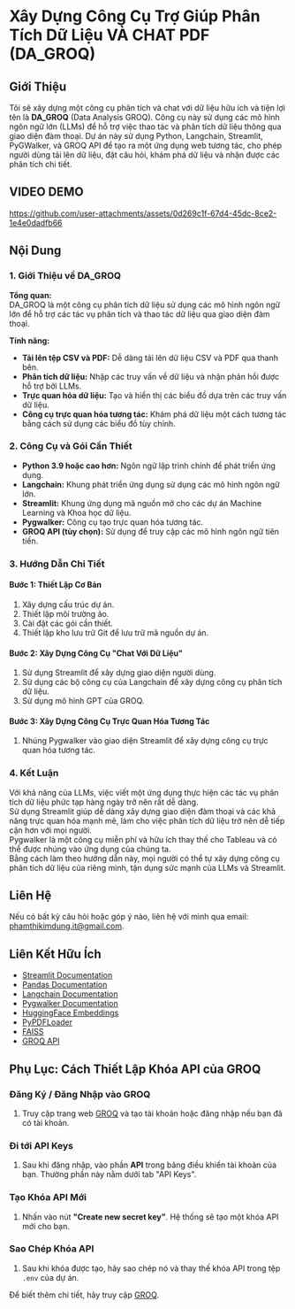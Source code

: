 # Xây Dựng Công Cụ Trợ Giúp Phân Tích Dữ Liệu VÀ CHAT PDF (DA_GROQ)

## Giới Thiệu

Tôi sẽ xây dựng một công cụ phân tích và chat với dữ liệu hữu ích và tiện lợi tên là **DA_GROQ** (Data Analysis GROQ). Công cụ này sử dụng các mô hình ngôn ngữ lớn (LLMs) để hỗ trợ việc thao tác và phân tích dữ liệu thông qua giao diện đàm thoại. Dự án này sử dụng Python, Langchain, Streamlit, PyGWalker, và GROQ API để tạo ra một ứng dụng web tương tác, cho phép người dùng tải lên dữ liệu, đặt câu hỏi, khám phá dữ liệu và nhận được các phân tích chi tiết.

## VIDEO DEMO
https://github.com/user-attachments/assets/0d269c1f-67d4-45dc-8ce2-1e4e0dadfb66
## Nội Dung

### 1. Giới Thiệu về DA_GROQ

**Tổng quan:**  
DA_GROQ là một công cụ phân tích dữ liệu sử dụng các mô hình ngôn ngữ lớn để hỗ trợ các tác vụ phân tích và thao tác dữ liệu qua giao diện đàm thoại.

**Tính năng:**
- **Tải lên tệp CSV và PDF:** Dễ dàng tải lên dữ liệu CSV và PDF qua thanh bên.
- **Phân tích dữ liệu:** Nhập các truy vấn về dữ liệu và nhận phản hồi được hỗ trợ bởi LLMs.
- **Trực quan hóa dữ liệu:** Tạo và hiển thị các biểu đồ dựa trên các truy vấn dữ liệu.
- **Công cụ trực quan hóa tương tác:** Khám phá dữ liệu một cách tương tác bằng cách sử dụng các biểu đồ tùy chỉnh.

### 2. Công Cụ và Gói Cần Thiết

- **Python 3.9 hoặc cao hơn:** Ngôn ngữ lập trình chính để phát triển ứng dụng.
- **Langchain:** Khung phát triển ứng dụng sử dụng các mô hình ngôn ngữ lớn.
- **Streamlit:** Khung ứng dụng mã nguồn mở cho các dự án Machine Learning và Khoa học dữ liệu.
- **Pygwalker:** Công cụ tạo trực quan hóa tương tác.
- **GROQ API (tùy chọn):** Sử dụng để truy cập các mô hình ngôn ngữ tiên tiến.

### 3. Hướng Dẫn Chi Tiết

#### Bước 1: Thiết Lập Cơ Bản
1. Xây dựng cấu trúc dự án.
2. Thiết lập môi trường ảo.
3. Cài đặt các gói cần thiết.
4. Thiết lập kho lưu trữ Git để lưu trữ mã nguồn dự án.

#### Bước 2: Xây Dựng Công Cụ "Chat Với Dữ Liệu"
1. Sử dụng Streamlit để xây dựng giao diện người dùng.
2. Sử dụng các bộ công cụ của Langchain để xây dựng công cụ phân tích dữ liệu.
3. Sử dụng mô hình GPT của GROQ.

#### Bước 3: Xây Dựng Công Cụ Trực Quan Hóa Tương Tác
1. Nhúng Pygwalker vào giao diện Streamlit để xây dựng công cụ trực quan hóa tương tác.

### 4. Kết Luận

Với khả năng của LLMs, việc viết một ứng dụng thực hiện các tác vụ phân tích dữ liệu phức tạp hàng ngày trở nên rất dễ dàng.  
Sử dụng Streamlit giúp dễ dàng xây dựng giao diện đàm thoại và các khả năng trực quan hóa mạnh mẽ, làm cho việc phân tích dữ liệu trở nên dễ tiếp cận hơn với mọi người.  
Pygwalker là một công cụ miễn phí và hữu ích thay thế cho Tableau và có thể được nhúng vào ứng dụng của chúng ta.  
Bằng cách làm theo hướng dẫn này, mọi người có thể tự xây dựng công cụ phân tích dữ liệu của riêng mình, tận dụng sức mạnh của LLMs và Streamlit.

## Liên Hệ

Nếu có bất kỳ câu hỏi hoặc góp ý nào, liên hệ với mình qua email: [phamthikimdung.it@gmail.com](mailto:phamthikimdung.it@gmail.com).

## Liên Kết Hữu Ích

- [Streamlit Documentation](https://docs.streamlit.io/)
- [Pandas Documentation](https://pandas.pydata.org/docs/)
- [Langchain Documentation](https://langchain.readthedocs.io/)
- [Pygwalker Documentation](https://pygwalker.github.io/)
- [HuggingFace Embeddings](https://huggingface.co/docs/transformers/embeddings)
- [PyPDFLoader](https://pypdfloader.readthedocs.io/)
- [FAISS](https://faiss.ai/)
- [GROQ API](https://groq.com/docs/api)

## Phụ Lục: Cách Thiết Lập Khóa API của GROQ

### Đăng Ký / Đăng Nhập vào GROQ

1. Truy cập trang web [GROQ](https://groq.com/) và tạo tài khoản hoặc đăng nhập nếu bạn đã có tài khoản.

### Đi tới API Keys

1. Sau khi đăng nhập, vào phần **API** trong bảng điều khiển tài khoản của bạn. Thường phần này nằm dưới tab "API Keys".

### Tạo Khóa API Mới

1. Nhấn vào nút **"Create new secret key"**. Hệ thống sẽ tạo một khóa API mới cho bạn.

### Sao Chép Khóa API

1. Sau khi khóa được tạo, hãy sao chép nó và thay thế khóa API trong tệp `.env` của dự án.

Để biết thêm chi tiết, hãy truy cập [GROQ](https://groq.com/docs/api).
